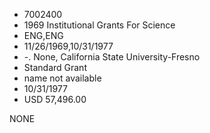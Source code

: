 * 7002400
* 1969 Institutional Grants For Science
* ENG,ENG
* 11/26/1969,10/31/1977
* -. None, California State University-Fresno
* Standard Grant
*   name not available
* 10/31/1977
* USD 57,496.00

NONE